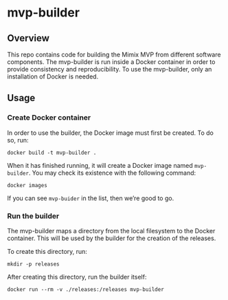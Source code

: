 mvp-builder
===========


Overview
--------

This repo contains code for building the Mimix MVP from different software
components. The mvp-builder is run inside a Docker container in order to provide
consistency and reproducibility. To use the mvp-builder, only an installation of
Docker is needed.


Usage
-----


### Create Docker container

In order to use the builder, the Docker image must first be created. To do so,
run:

    docker build -t mvp-builder .

When it has finished running, it will create a Docker image named
`mvp-builder`. You may check its existence with the following command:

    docker images

If you can see `mvp-buider` in the list, then we’re good to go.


### Run the builder

The mvp-builder maps a directory from the local filesystem to the Docker
container. This will be used by the builder for the creation of the releases.

To create this directory, run:

    mkdir -p releases

After creating this directory, run the builder itself:

    docker run --rm -v ./releases:/releases mvp-builder
